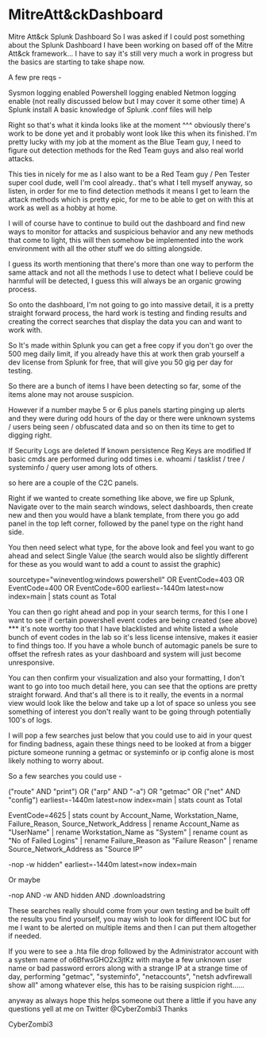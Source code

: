# MitreAtt&ckDashboard

Mitre Att&ck Splunk Dashboard
So I was asked if I could post something about the Splunk Dashboard I have been working on based off of the Mitre Att&ck framework... I have to say it's still very much a work in progress but the basics are starting to take shape now.

A few pre reqs -

Sysmon logging enabled
Powershell logging enabled
Netmon logging enable (not really discussed below but I may cover it some other time)
A Splunk install
A basic knowledge of Splunk .conf files will help

Right so that's what it kinda looks like at the moment ^^^ obviously there's work to be done yet and it probably wont look like this when its finished. I'm pretty lucky with my job at the moment as the Blue Team guy, I need to figure out detection methods for the Red Team guys and also real world attacks.

This ties in nicely for me as I also want to be a Red Team guy / Pen Tester super cool dude, well I'm cool already.. that's what I tell myself anyway, so listen, in order for me to find detection methods it means I get to learn the attack methods which is pretty epic, for me to be able to get on with this at work as well as a hobby at home.

I will of course have to continue to build out the dashboard and find new ways to monitor for attacks and suspicious behavior and any new methods that come to light, this will then somehow be implemented into the work environment with all the other stuff we do sitting alongside.

I guess its worth mentioning that there's more than one way to perform the same attack and not all the methods I use to detect what I believe could be harmful will be detected, I guess this will always be an organic growing process.

So onto the dashboard, I'm not going to go into massive detail, it is a pretty straight forward process, the hard work is testing and finding results and creating the correct searches that display the data you can and want to work with.

So It's made within Splunk you can get a free copy if you don't go over the 500 meg daily limit, if you already have this at work then grab yourself a dev license from Splunk for free, that will give you 50 gig per day for testing.

So there are a bunch of items I have been detecting so far, some of the items alone may not arouse suspicion.

However if a number maybe 5 or 6 plus panels starting pinging up alerts and they were during odd hours of the day or there were unknown systems / users being seen / obfuscated data and so on then its time to get to digging right.

If Security Logs are deleted
If known persistence Reg Keys are modified
If basic cmds are performed during odd times i.e. whoami / tasklist / tree / systeminfo / query user among lots of others.

so here are a couple of the C2C panels.

Right if we wanted to create something like above, we fire up Splunk, Navigate over to the main search windows, select dashboards, then create new and then you would have a blank template, from there you go add panel in the top left corner, followed by the panel type on the right hand side.

You then need select what type, for the above look and feel you want to go ahead and select Single Value (the search would also be slightly different for these as you would want to add a count to assist the graphic)

sourcetype="wineventlog:windows powershell" OR EventCode=403 OR EventCode=400 OR EventCode=600 earliest=-1440m latest=now index=main | stats count as Total

You can then go right ahead and pop in your search terms, for this I one I want to see if certain powershell event codes are being created (see above) *** it's note worthy too that I have blacklisted and white listed a whole bunch of event codes in the lab so it's less license intensive, makes it easier to find things too. If you have a whole bunch of automagic panels be sure to offset the refresh rates as your dashboard and system will just become unresponsive.

You can then confirm your visualization and also your formatting, I don't want to go into too much detail here, you can see that the options are pretty straight forward.
And that's all there is to it really, the events in a normal view would look like the below and take up a lot of space so unless you see something of interest you don't really want to be going through potentially 100's of logs.


I will pop a few searches just below that you could use to aid in your quest for finding badness, again these things need to be looked at from a bigger picture someone running a getmac or systeminfo or ip config alone is most likely nothing to worry about.

So a few searches you could use -

("route" AND "print") OR ("arp" AND "-a") OR "getmac" OR ("net" AND "config") earliest=-1440m latest=now index=main | stats count as Total

EventCode=4625 | stats count by Account_Name, Workstation_Name, Failure_Reason, Source_Network_Address | rename Account_Name as "UserName" | rename Workstation_Name as "System" | rename count as "No of Failed Logins" | rename Failure_Reason as "Failure Reason" | rename Source_Network_Address as "Source IP"

-nop -w hidden" earliest=-1440m latest=now index=main

Or maybe

-nop AND -w AND hidden AND .downloadstring

These searches really should come from your own testing and be built off the results you find yourself, you may wish to look for different IOC but for me I want to be alerted on multiple items and then I can put them altogether if needed.

If you were to see a .hta file drop followed by the Administrator account with a system name of o6BfwsGHO2x3jtKz with maybe a few unknown user name or bad password errors along with a strange IP at a strange time of day, performing "getmac", "systeminfo", "netaccounts", "netsh advfirewall show all" among whatever else, this has to be raising suspicion right......

anyway as always hope this helps someone out there a little if you have any questions yell at me on Twitter @CyberZombi3
Thanks

CyberZombi3

